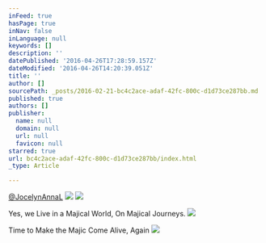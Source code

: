 ```yaml
---
inFeed: true
hasPage: true
inNav: false
inLanguage: null
keywords: []
description: ''
datePublished: '2016-04-26T17:28:59.157Z'
dateModified: '2016-04-26T14:20:39.051Z'
title: ''
author: []
sourcePath: _posts/2016-02-21-bc4c2ace-adaf-42fc-800c-d1d73ce287bb.md
published: true
authors: []
publisher:
  name: null
  domain: null
  url: null
  favicon: null
starred: true
url: bc4c2ace-adaf-42fc-800c-d1d73ce287bb/index.html
_type: Article

---
```

[@JocelynAnnaL][0]
![](https://the-grid-user-content.s3-us-west-2.amazonaws.com/dd8fb5a4-e630-472f-aa9d-5f6c2c9c60f6.png)
![](https://the-grid-user-content.s3-us-west-2.amazonaws.com/5abf4899-083e-4770-83b8-3dcc211adc22.jpg)

Yes, we Live in a Majical World, On Majical Journeys. ![](https://the-grid-user-content.s3-us-west-2.amazonaws.com/64f4b4e1-597d-4a6f-afcc-15e8855ec911.jpg)

Time to Make the Majic Come Alive, Again
![](https://the-grid-user-content.s3-us-west-2.amazonaws.com/bdfb5ad3-b952-4a9c-8b3e-c80bfe9483d2.png)

[0]: https://twitter.com/JocelynannaL